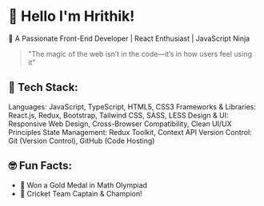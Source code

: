 # 👋 Hello I'm Hrithik!
🚀 A Passionate Front-End Developer | React Enthusiast | JavaScript Ninja
> "The magic of the web isn’t in the code—it’s in how users feel using it"
## 🚀 Tech Stack:
Languages: JavaScript, TypeScript, HTML5, CSS3
Frameworks & Libraries: React.js, Redux, Bootstrap, Tailwind CSS, SASS, LESS
Design & UI: Responsive Web Design, Cross-Browser Compatibility, Clean UI/UX Principles
State Management: Redux Toolkit, Context API
Version Control: Git (Version Control), GitHub (Code Hosting)
## 🤓 Fun Facts:
- 🥇 Won a Gold Medal in Math Olympiad  
- 🏏 Cricket Team Captain & Champion!


